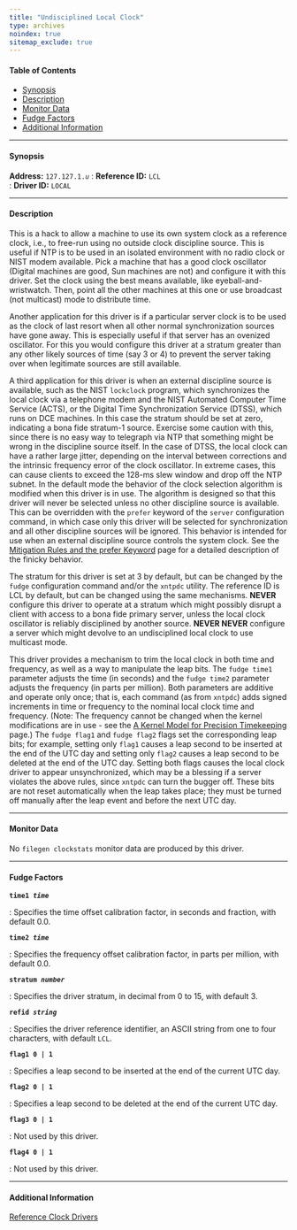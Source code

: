 ```yaml
---
title: "Undisciplined Local Clock"
type: archives
noindex: true 
sitemap_exclude: true
---
```


#### Table of Contents

*   [Synopsis](/documentation/3-5.93e/driver1/#synopsis)
*   [Description](/documentation/3-5.93e/driver1/#description)
*   [Monitor Data](/documentation/3-5.93e/driver1/#monitor-data)
*   [Fudge Factors](/documentation/3-5.93e/driver1/#fudge-factors)
*   [Additional Information](/documentation/3-5.93e/driver1/#additional-information)

* * *

#### Synopsis

**Address:** <code>127.127.1._u_</code>
: **Reference ID:** <code>LCL</code>  
: **Driver ID:** <code>LOCAL</code>

* * *

#### Description

This is a hack to allow a machine to use its own system clock as a reference clock, i.e., to free-run using no outside clock discipline source. This is useful if NTP is to be used in an isolated environment with no radio clock or NIST modem available. Pick a machine that has a good clock oscillator (Digital machines are good, Sun machines are not) and configure it with this driver. Set the clock using the best means available, like eyeball-and-wristwatch. Then, point all the other machines at this one or use broadcast (not multicast) mode to distribute time. 

Another application for this driver is if a particular server clock is to be used as the clock of last resort when all other normal synchronization sources have gone away. This is especially useful if that server has an ovenized oscillator. For this you would configure this driver at a stratum greater than any other likely sources of time (say 3 or 4) to prevent the server taking over when legitimate sources are still available.

A third application for this driver is when an external discipline source is available, such as the NIST <code>lockclock</code> program, which synchronizes the local clock via a telephone modem and the NIST Automated Computer Time Service (ACTS), or the Digital Time Synchronization Service (DTSS), which runs on DCE machines. In this case the stratum should be set at zero, indicating a bona fide stratum-1 source. Exercise some caution with this, since there is no easy way to telegraph via NTP that something might be wrong in the discipline source itself. In the case of DTSS, the local clock can have a rather large jitter, depending on the interval between corrections and the intrinsic frequency error of the clock oscillator. In extreme cases, this can cause clients to exceed the 128-ms slew window and drop off the NTP subnet. In the default mode the behavior of the clock selection algorithm is modified when this driver is in use. The algorithm is designed so that this driver will never be selected unless no other discipline source is available. This can be overridden with the <code>prefer</code> keyword of the <code>server</code> configuration command, in which case only this driver will be selected for synchronization and all other discipline sources will be ignored. This behavior is intended for use when an external discipline source controls the system clock. See the [Mitigation Rules and the prefer Keyword](/documentation/3-5.93e/prefer/) page for a detailed description of the finicky behavior.

The stratum for this driver is set at 3 by default, but can be changed by the <code>fudge</code> configuration command and/or the <code>xntpdc</code> utility. The reference ID is LCL by default, but can be changed using the same mechanisms. **NEVER** configure this driver to operate at a stratum which might possibly disrupt a client with access to a bona fide primary server, unless the local clock oscillator is reliably disciplined by another source. **NEVER NEVER** configure a server which might devolve to an undisciplined local clock to use multicast mode.

This driver provides a mechanism to trim the local clock in both time and frequency, as well as a way to manipulate the leap bits. The <code>fudge time1</code> parameter adjusts the time (in seconds) and the <code>fudge time2</code> parameter adjusts the frequency (in parts per million). Both parameters are additive and operate only once; that is, each command (as from <code>xntpdc</code>) adds signed increments in time or frequency to the nominal local clock time and frequency. (Note: The frequency cannot be changed when the kernel modifications are in use - see the [A Kernel Model for Precision Timekeeping](/documentation/3-5.93e/kern/) page.) The <code>fudge flag1</code> and <code>fudge flag2</code> flags set the corresponding leap bits; for example, setting only <code>flag1</code> causes a leap second to be inserted at the end of the UTC day and setting only <code>flag2</code> causes a leap second to be deleted at the end of the UTC day. Setting both flags causes the local clock driver to appear unsynchronized, which may be a blessing if a server violates the above rules, since <code>xntpdc</code> can turn the bugger off. These bits are not reset automatically when the leap takes place; they must be turned off manually after the leap event and before the next UTC day. 

* * *

#### Monitor Data

No <code>filegen clockstats</code> monitor data are produced by this driver.

* * *

#### Fudge Factors

<code>**time1 _time_**</code>

: Specifies the time offset calibration factor, in seconds and fraction, with default 0.0.

<code>**time2 _time_**</code>

: Specifies the frequency offset calibration factor, in parts per million, with default 0.0.

<code>**stratum _number_**</code>

: Specifies the driver stratum, in decimal from 0 to 15, with default 3.

<code>**refid _string_**</code>

: Specifies the driver reference identifier, an ASCII string from one to four characters, with default <code>LCL</code>.

<code>**flag1 0 | 1**</code>

: Specifies a leap second to be inserted at the end of the current UTC day.

<code>**flag2 0 | 1**</code>

: Specifies a leap second to be deleted at the end of the current UTC day. 

<code>**flag3 0 | 1**</code>

: Not used by this driver.

<code>**flag4 0 | 1**</code>

: Not used by this driver.

* * *

#### Additional Information

[Reference Clock Drivers](/documentation/3-5.93e/refclock/)